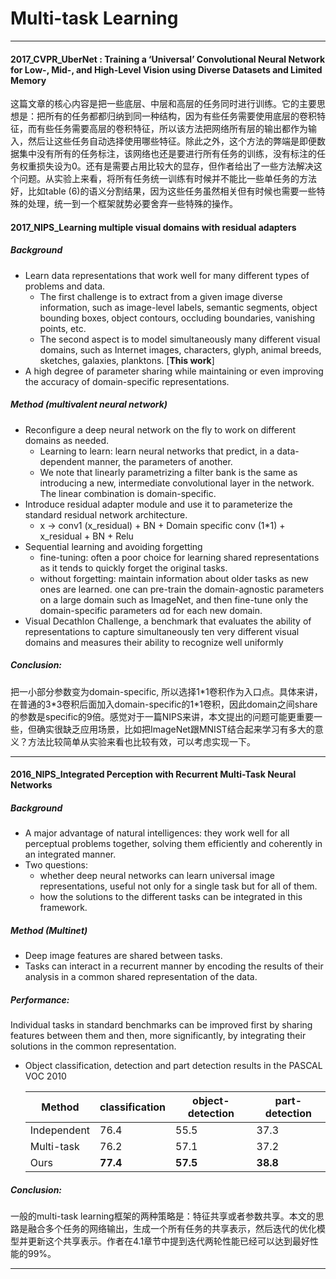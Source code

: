 <script type="text/javascript" src="http://cdn.mathjax.org/mathjax/latest/MathJax.js?config=default"></script>

# Multi-task Learning

---

#### 2017_CVPR_UberNet : Training a ‘Universal’ Convolutional Neural Network for Low-, Mid-, and High-Level Vision using Diverse Datasets and Limited Memory

这篇文章的核心内容是把一些底层、中层和高层的任务同时进行训练。它的主要思想是：把所有的任务都都归纳到同一种结构，因为有些任务需要使用底层的卷积特征，而有些任务需要高层的卷积特征，所以该方法把网络所有层的输出都作为输入，然后让这些任务自动选择使用哪些特征。除此之外，这个方法的弊端是即便数据集中没有所有的任务标注，该网络也还是要进行所有任务的训练，没有标注的任务权重损失设为0。还有是需要占用比较大的显存，但作者给出了一些方法解决这个问题。从实验上来看，将所有任务统一训练有时候并不能比一些单任务的方法好，比如table (6)的语义分割结果，因为这些任务虽然相关但有时候也需要一些特殊的处理，统一到一个框架就势必要舍弃一些特殊的操作。

#### 2017_NIPS_Learning multiple visual domains with residual adapters

##### Background

- Learn data representations that work well for many different types of problems and data.
    - The first challenge is to extract from a given image diverse information, such as image-level labels, semantic segments, object bounding boxes, object contours, occluding boundaries, vanishing points, etc. 
    - The second aspect is to model simultaneously many different visual domains, such as
Internet images, characters, glyph, animal breeds, sketches, galaxies, planktons. [**This work**]
- A high degree of parameter sharing while maintaining or even improving the accuracy of domain-specific representations.

##### Method (multivalent neural network)

- Reconfigure a deep neural network on the fly to work on different domains as needed.
    - Learning to learn: learn neural networks that predict, in a data-dependent manner, the parameters of another.
    - We note that linearly parametrizing a filter bank is the same as introducing a new, intermediate convolutional layer in the network. The linear combination is domain-specific.
- Introduce residual adapter module and use it to parameterize the standard residual network architecture.
    - x -> conv1 (x_residual) + BN + Domain specific conv (1*1) + x_residual + BN + Relu
- Sequential learning and avoiding forgetting
    - fine-tuning: often a poor choice for learning shared representations as it tends to quickly forget the original tasks.
    - without forgetting: maintain information about older tasks as new ones are learned. one can pre-train the domain-agnostic parameters on a large domain such as ImageNet, and then fine-tune only the domain-specific parameters αd for each new domain.
- Visual Decathlon Challenge, a benchmark that evaluates the ability of representations to
capture simultaneously ten very different visual domains and measures their ability
to recognize well uniformly

##### Conclusion:

把一小部分参数变为domain-specific, 所以选择1\*1卷积作为入口点。具体来讲，在普通的3\*3卷积后面加入domain-specific的1\*1卷积，因此domain之间share的参数是specific的9倍。感觉对于一篇NIPS来讲，本文提出的问题可能更重要一些，但确实很缺乏应用场景，比如把ImageNet跟MNIST结合起来学习有多大的意义？方法比较简单从实验来看也比较有效，可以考虑实现一下。

---

#### 2016_NIPS_Integrated Perception with Recurrent Multi-Task Neural Networks

##### Background
- A major advantage of natural intelligences: they work well for all perceptual problems together, solving them efficiently and coherently in an integrated manner.
-  Two questions:
    - whether deep neural networks can learn universal image representations, useful not only for a single task but for all of them.
    - how the solutions to the different tasks can be integrated in this framework.

##### Method (Multinet)
- Deep image features are shared between tasks.
- Tasks can interact in a recurrent manner by encoding the results of their analysis in a common
shared representation of the data.


##### Performance: 
Individual tasks in standard benchmarks can be improved first by sharing features between them and then, more significantly, by integrating their solutions in the common representation.
- Object classification, detection and part detection results in the PASCAL VOC 2010

    |Method | classification | object-detection | part-detection |
    | ------ | ------ | ------ | ------ | 
    | Independent | 76.4 | 55.5 | 37.3 | 
    | Multi-task | 76.2 | 57.1 | 37.2 |
    | Ours | **77.4** | **57.5** | **38.8** |
    
##### Conclusion:
一般的multi-task learning框架的两种策略是：特征共享或者参数共享。本文的思路是融合多个任务的网络输出，生成一个所有任务的共享表示，然后迭代的优化模型并更新这个共享表示。作者在4.1章节中提到迭代两轮性能已经可以达到最好性能的99%。

---
